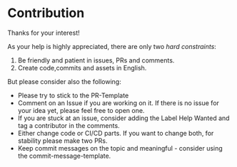 # Contribution

Thanks for your interest! 

As your help is highly appreciated, there are only two *hard constraints*:

1. Be friendly and patient in issues, PRs and comments.
2. Create code,commits and assets in English.

But please consider also the following:

* Please try to stick to the PR-Template
* Comment on an Issue if you are working on it. If there is no issue for your idea yet, please feel free to open one.
* If you are stuck at an issue, consider adding the Label Help Wanted and tag a contributor in the comments.
* Either change code or CI/CD parts. If you want to change both, for stability please make two PRs.
* Keep commit messages on the topic and meaningful - consider using the commit-message-template.
